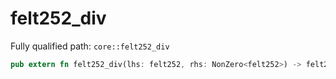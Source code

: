 # felt252_div

Fully qualified path: `core::felt252_div`

```rust
pub extern fn felt252_div(lhs: felt252, rhs: NonZero<felt252>) -> felt252 nopanic;
```

